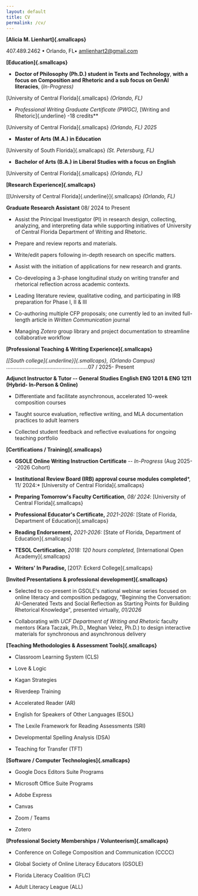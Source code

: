```yaml
---
layout: default
title: CV
permalink: /cv/
---
```



**[Alicia M. Lienhart]{.smallcaps}**

407.489.2462 • Orlando, FL• amlienhart2@gmail.com

**[Education]{.smallcaps}**

- **Doctor of Philosophy (Ph.D.) student in Texts and Technology**,
  **with a focus on Composition and Rhetoric and a sub focus on GenAI
  literacies**, (*In-Progress)*

[University of Central Florida]{.smallcaps} *(Orlando, FL)*

- **Professional Writing Graduate Certificate (PWGC*),* [Writing and
  Rhetoric]{.underline} -18 credits**

[University of Central Florida]{.smallcaps} *(Orlando, FL) 2025*

- **Master of Arts (M.A.) in Education**

[University of South Florida]{.smallcaps} *(St. Petersburg, FL)*

- **Bachelor of Arts (B.A.) in Liberal Studies with a focus on English**

[University of Central Florida]{.smallcaps} *(Orlando, FL)*

**[Research Experience]{.smallcaps}**

[[University of Central Florida]{.underline}]{.smallcaps} *(Orlando,
FL)*

**Graduate Research Assistant** 08/ 2024 to Present

- Assist the Principal Investigator (PI) in research design, collecting,
  analyzing, and interpreting data while supporting initiatives of
  University of Central Florida Department of Writing and Rhetoric.

- Prepare and review reports and materials.

- Write/edit papers following in-depth research on specific matters.

- Assist with the initiation of applications for new research and
  grants.

- Co-developing a 3-phase longitudinal study on writing transfer and
  rhetorical reflection across academic contexts.

- Leading literature review, qualitative coding, and participating in
  IRB preparation for Phase I, II & III

- Co-authoring multiple CFP proposals; one currently led to an invited
  full-length article in *Written Communication* journal

- Managing *Zotero* group library and project documentation to
  streamline collaborative workflow

**[Professional Teaching & Writing Experience]{.smallcaps}**

*[[South college]{.underline}]{.smallcaps}, (Orlando Campus)*
.......................................................07 / 2025-
Present

**Adjunct Instructor & Tutor -- General Studies English ENG 1201 & ENG
1211 (Hybrid- In-Person & Online)**

- Differentiate and facilitate asynchronous, accelerated 10-week
  composition courses

<!-- -->

- Taught source evaluation, reflective writing, and MLA documentation
  practices to adult learners

<!-- -->

- Collected student feedback and reflective evaluations for ongoing
  teaching portfolio

**[Certifications / Training]{.smallcaps}**

- **GSOLE Online Writing Instruction Certificate** -- *In-Progress* (Aug
  2025--2026 Cohort)

- **Institutional Review Board (IRB) approval course modules
  completed***, 11/ 2024:* [University of Central Florida]{.smallcaps}

- **Preparing Tomorrow's Faculty Certification**, *08/ 2024*:
  [University of Central Florida]{.smallcaps}

<!-- -->

- **Professional Educator's Certificate,** *2021-2026:* [State of
  Florida, Department of Education]{.smallcaps}

- **Reading Endorsement,** *2021-2026:* [State of Florida, Department of
  Education]{.smallcaps}

- **TESOL Certification**, *2018: 120 hours completed,* [International
  Open Academy]{.smallcaps}

- **Writers' In Paradise,** [2017: Eckerd College]{.smallcaps}

**[Invited Presentations & professional development]{.smallcaps}**

- Selected to co-present in GSOLE's national webinar series focused on
  online literacy and composition pedagogy, "Beginning the Conversation:
  AI-Generated Texts and Social Reflection as Starting Points for
  Building Rhetorical Knowledge\", presented virtually, *01/2026*

<!-- -->

- Collaborating with *UCF Department of Writing and Rhetoric* faculty
  mentors (Kara Taczak, Ph.D., Meghan Velez, Ph.D.) to design
  interactive materials for synchronous and asynchronous delivery

**[Teaching Methodologies & Assessment Tools]{.smallcaps}**

- Classroom Learning System (CLS)

- Love & Logic

- Kagan Strategies

- Riverdeep Training

- Accelerated Reader (AR)

- English for Speakers of Other Languages (ESOL)

- The Lexile Framework for Reading Assessments (SRI)

- Developmental Spelling Analysis (DSA)

- Teaching for Transfer (TFT)

**[Software / Computer Technologies]{.smallcaps}**

- Google Docs Editors Suite Programs

- Microsoft Office Suite Programs

- Adobe Express

- Canvas

- Zoom / Teams

- Zotero

**[Professional Society Memberships / Volunteerism]{.smallcaps}**

- Conference on College Composition and Communication (CCCC)

- Global Society of Online Literacy Educators (GSOLE)

- Florida Literacy Coalition (FLC)

- Adult Literacy League (ALL)
